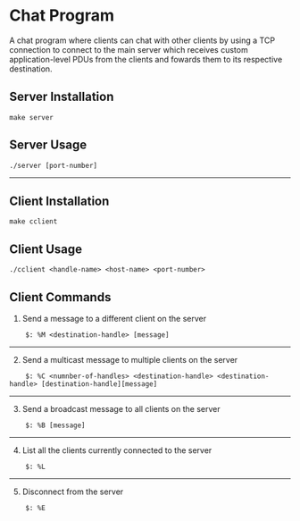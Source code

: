 # Chat Program

A chat program where clients can chat with other clients by using a TCP connection to connect to the main server which receives custom application-level PDUs from the clients and fowards them to its respective destination.

## Server Installation
```
make server
```

## Server Usage
```
./server [port-number]
```

---

## Client Installation
```
make cclient
```

## Client Usage
```
./cclient <handle-name> <host-name> <port-number>
```

## Client Commands
1. Send a message to a different client on the server
```
    $: %M <destination-handle> [message]
```
---
2. Send a multicast message to multiple clients on the server
```
    $: %C <numnber-of-handles> <destination-handle> <destination-handle> [destination-handle][message]
```
---
3. Send a broadcast message to all clients on the server
```
    $: %B [message]
```
---
4. List all the clients currently connected to the server
```
    $: %L
```
---
5. Disconnect from the server
```
    $: %E
```
